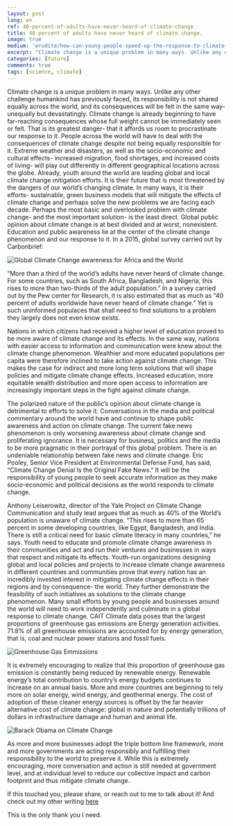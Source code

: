 ```yaml
---
layout: post
lang: en
ref: 40-percent-of-adults-have-never-heard-of-climate-change
title: 40 percent of adults have never heard of climate change.
image: true
medium: 'erudite/how-can-young-people-speed-up-the-response-to-climate-change-b34db8640a5d'
excerpt: "Climate change is a unique problem in many ways. Unlike any other challenge humankind has previously faced, its responsibility is not shared equally across the world, and its consequences will be felt in the same way- unequally but devastatingly. "
categories: [future]
comments: true
tags: [science, climate]
---
```


Climate change is a unique problem in many ways. Unlike any other challenge humankind has previously faced, its responsibility is not shared equally across the world, and its consequences will be felt in the same way- unequally but devastatingly. Climate change is already beginning to have far-reaching consequences whose full weight cannot be immediately seen or felt. That is its greatest danger- that it affords us room to procrastinate our response to it.
People across the world will have to deal with the consequences of climate change despite not being equally responsible for it. Extreme weather and disasters, as well as the socio-economic and cultural effects- increased migration, food shortages, and increased costs of living- will play out differently in different geographical locations across the globe. Already, youth around the world are leading global and local climate change mitigation efforts. It is their future that is most threatened by the dangers of our world’s changing climate. In many ways, it is their efforts- sustainable, green business models that will mitigate the effects of climate change and perhaps solve the new problems we are facing each decade.
Perhaps the most basic and overlooked problem with climate change- and the most important solution- is the least direct. Global public opinion about climate change is at best divided and at worst, nonexistent. Education and public awareness lie at the center of the climate change phenomenon and our response to it. In a 2015, global survey carried out by Carbonbrief:

![Global Climate Change awareness for Africa and the World](http://www.nature.com/nclimate/journal/v5/n11/images_article/nclimate2728-f1.jpg)

“More than a third of the world’s adults have never heard of climate change. For some countries, such as South Africa, Bangladesh, and Nigeria, this rises to more than two-thirds of the adult population.” In a survey carried out by the Pew center for Research, it is also estimated that as much as “40 percent of adults worldwide have never heard of climate change.” Yet is such uninformed populaces that shall need to find solutions to a problem they largely does not even know exists.

Nations in which citizens had received a higher level of education proved to be more aware of climate change and its effects. In the same way, nations with easier access to information and communication were knew about the climate change phenomenon. Wealthier and more educated populations per capita were therefore inclined to take action against climate change. This makes the case for indirect and more long term solutions that will shape policies and mitigate climate change effects. Increased education, more equitable wealth distribution and more open access to information are increasingly important steps in the fight against climate change.

The polarized nature of the public’s opinion about climate change is detrimental to efforts to solve it. Conversations in the media and political commentary around the world have and continue to shape public awareness and action on climate change. The current fake news phenomenon is only worsening awareness about climate change and proliferating ignorance. It is necessary for business, politics and the media to be more pragmatic in their portrayal of this global problem. There is an undeniable relationship between fake news and climate change. Eric Pooley, Senior Vice President at Environmental Defense Fund, has said, “Climate Change Denial Is the Original Fake News.” It will be the responsibility of young people to seek accurate information as they make socio-economic and political decisions as the world responds to climate change.

Anthony Leiserowitz, director of the Yale Project on Climate Change Communication and study lead argues that as much as 40% of the World’s population is unaware of climate change. “This rises to more than 65 percent in some developing countries, like Egypt, Bangladesh, and India. There is still a critical need for basic climate literacy in many countries,” he says. Youth need to educate and promote climate change awareness in their communities and act and run their ventures and businesses in ways that respect and mitigate its effects.
Youth-run organizations designing global and local policies and projects to increase climate change awareness in different countries and communities prove that every nation has an incredibly invested interest in mitigating climate change effects in their regions and by consequence- the world. They further demonstrate the feasibility of such initiatives as solutions to the climate change phenomenon. Many small efforts by young people and businesses around the world will need to work independently and culminate in a global response to climate change.
CAIT Climate data poses that the largest proportions of greenhouse gas emissions are Energy generation activities. 71.8% of all greenhouse emissions are accounted for by energy generation, that is, coal and nuclear power stations and fossil fuels.

![Greenhouse Gas Emmissions](https://cdn-images-1.medium.com/max/800/0*j1QAA1-CpP8BIpAS.)

It is extremely encouraging to realize that this proportion of greenhouse gas emission is constantly being reduced by renewable energy. Renewable energy’s total contribution to country’s energy budgets continues to increase on an annual basis. More and more countries are beginning to rely more on solar energy, wind energy, and geothermal energy. The cost of adoption of these cleaner energy sources is offset by the far heavier alternative cost of climate change: global in nature and potentially trillions of dollars in infrastructure damage and human and animal life.

![Barack Obama on Climate Change](https://assets.weforum.org/wp-content/uploads/2015/11/obama1.png)

As more and more businesses adopt the triple bottom line framework, more and more governments are acting responsibly and fulfilling their responsibility to the world to preserve it. While this is extremely encouraging, more conversation and action is still needed at government level, and at individual level to reduce our collective impact and carbon footprint and thus mitigate climate change.

If this touched you, please share, or reach out to me to talk about it! And check out my other writing [here](http://medium.com/@tanakachingonzo)

This is the only thank you I need.
